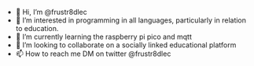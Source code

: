 - 👋 Hi, I’m @frustr8dlec
- 👀 I’m interested in programming in all languages, particularly in relation to education.
- 🌱 I’m currently learning the raspberry pi pico and mqtt
- 💞️ I’m looking to collaborate on a socially linked educational platform
- 📫 How to reach me DM on twitter @frustr8dlec

<!---
frustr8dlec/frustr8dlec is a ✨ special ✨ repository because its `README.md` (this file) appears on your GitHub profile.
You can click the Preview link to take a look at your changes.
--->
